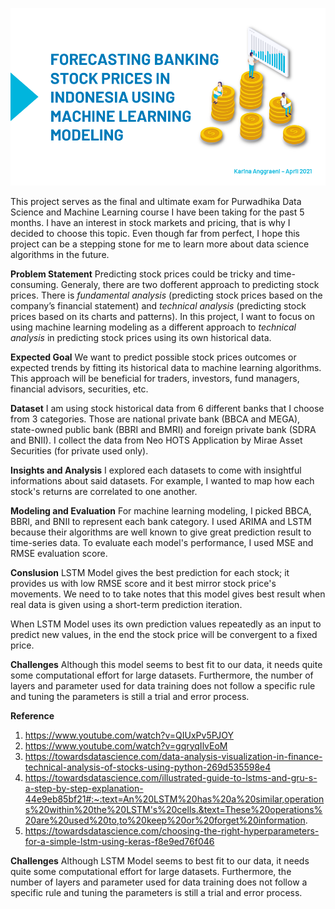 ![Cover](https://github.com/karina-anggraeni/Stock-Price-Predictions/blob/main/Cover.png)

This project serves as the final and ultimate exam for Purwadhika Data Science and Machine Learning course I have been taking for the past 5 months. I have an interest in stock markets and pricing, that is why I decided to choose this topic. Even though far from perfect, I hope this project can be a stepping stone for me to learn more about data science algorithms in the future.

**Problem Statement**
Predicting stock prices could be tricky and time-consuming. Generaly, there are two dofferent approach to predicting stock prices. There is _fundamental analysis_ (predicting stock prices based on the company’s financial statement) and _technical analysis_ (predicting stock prices based on its charts and patterns). In this project, I want to focus on using machine learning modeling as a different approach to _technical analysis_ in predicting stock prices using its own historical data.

**Expected Goal**
We want to predict possible stock prices outcomes or expected trends by fitting its historical data to machine learning algorithms. This approach will be beneficial for traders, investors, fund managers, financial advisors, securities, etc.

**Dataset**
I am using stock historical data from 6 different banks that I choose from 3 categories. Those are national private bank (BBCA and MEGA), state-owned public bank (BBRI and BMRI) and foreign private bank (SDRA and BNII). I collect the data from Neo HOTS Application by Mirae Asset Securities (for private used only).

**Insights and Analysis**
I explored each datasets to come with insightful informations about said datasets. For example, I wanted to map how each stock's returns are correlated to one another.


**Modeling and Evaluation**
For machine learning modeling, I picked BBCA, BBRI, and BNII to represent each bank category. I used ARIMA and LSTM because their algorithms are well known to give great prediction result to time-series data. To evaluate each model's performance, I used MSE and RMSE evaluation score.

**Conslusion**
LSTM Model gives the best prediction for each stock; it provides us with low RMSE score and it best mirror stock price's movements. We need to to take notes that this model gives best result when real data is given using a short-term prediction iteration.



When LSTM Model uses its own prediction values repeatedly as an input to predict new values, in the end the stock price will be convergent to a fixed price.

**Challenges**
Although this model seems to best fit to our data, it needs quite some computational effort for large datasets. Furthermore, the number of layers and parameter used for data training does not follow a specific rule and tuning the parameters is still a trial and error process.

**Reference**
1. https://www.youtube.com/watch?v=QIUxPv5PJOY
2. https://www.youtube.com/watch?v=gqryqIlvEoM
3. https://towardsdatascience.com/data-analysis-visualization-in-finance-technical-analysis-of-stocks-using-python-269d535598e4
4. https://towardsdatascience.com/illustrated-guide-to-lstms-and-gru-s-a-step-by-step-explanation-44e9eb85bf21#:~:text=An%20LSTM%20has%20a%20similar,operations%20within%20the%20LSTM's%20cells.&text=These%20operations%20are%20used%20to,to%20keep%20or%20forget%20information.
5. https://towardsdatascience.com/choosing-the-right-hyperparameters-for-a-simple-lstm-using-keras-f8e9ed76f046



**Challenges**
Although LSTM Model seems to best fit to our data, it needs quite some computational effort for large datasets. Furthermore, the number of layers and parameter used for data training does not follow a specific rule and tuning the parameters is still a trial and error process.




